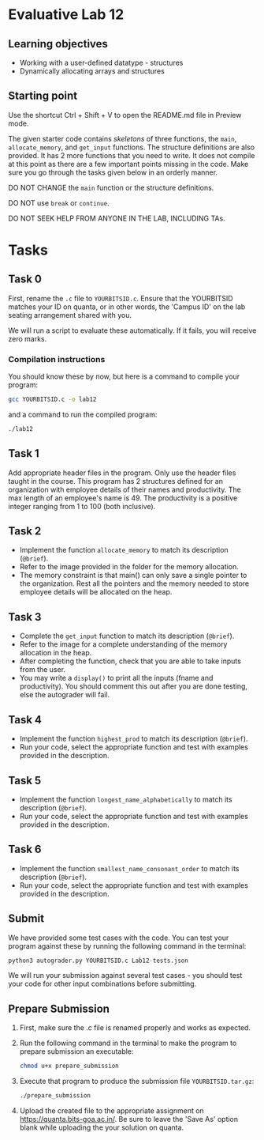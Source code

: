# Evaluative Lab 12

## Learning objectives

* Working with a user-defined datatype - structures
* Dynamically allocating arrays and structures

## Starting point

Use the shortcut Ctrl + Shift + V to open the README.md file in Preview mode.

The given starter code contains *skeletons* of three functions, the `main`, `allocate_memory`, and `get_input` functions. The structure definitions are also provided. It has 2 more functions that you need to write. It does not compile at this point as there are a few important points missing in the code. Make sure you go through the tasks given below in an orderly manner.

DO NOT CHANGE the `main` function or the structure definitions.

DO NOT use `break` or `continue`.

DO NOT SEEK HELP FROM ANYONE IN THE LAB, INCLUDING TAs.

# Tasks

## Task 0

First, rename the `.c` file to `YOURBITSID.c`.
Ensure that the YOURBITSID matches your ID on quanta, or in other words, the 'Campus ID' on the lab seating arrangement shared with you.

We will run a script to evaluate these automatically. If it fails, you will receive zero marks.

### Compilation instructions

You should know these by now, but here is a command to compile your program:

```sh
gcc YOURBITSID.c -o lab12
```

and a command to run the compiled program:

```sh
./lab12
```

## Task 1

Add appropriate header files in the program. Only use the header files taught in the course.
This program has 2 structures defined for an organization with employee details of their names and productivity. The max length of an employee's name is 49. The productivity is a positive integer ranging from 1 to 100 (both inclusive).

## Task 2

* Implement the function `allocate_memory` to match its description (`@brief`).
* Refer to the image provided in the folder for the memory allocation.
* The memory constraint is that main() can only save a single pointer to the organization. Rest all the pointers and the memory needed to store employee details will be allocated on the heap.

## Task 3
* Complete the `get_input` function to match its description (`@brief`).
* Refer to the image for a complete understanding of the memory allocation in the heap.
* After completing the function, check that you are able to take inputs from the user.
* You may write a `display()` to print all the inputs (fname and productivity). You should comment this out after you are done testing, else the autograder will fail.

## Task 4

* Implement the function `highest_prod` to match its description (`@brief`).
* Run your code, select the appropriate function and test with examples provided in the description.

## Task 5

* Implement the function `longest_name_alphabetically` to match its description (`@brief`).
* Run your code, select the appropriate function and test with examples provided in the description.

## Task 6

* Implement the function `smallest_name_consonant_order` to match its description (`@brief`).
* Run your code, select the appropriate function and test with examples provided in the description.


## Submit

We have provided some test cases with the code.
You can test your program against these by running the following command in the terminal:

```python
python3 autograder.py YOURBITSID.c Lab12-tests.json
```

We will run your submission against several test cases - you should test your code for other input combinations before submitting.

## Prepare Submission

1. First, make sure the .c file is renamed properly and works as expected.
2. Run the following command in the terminal to make the program to prepare submission an executable:

   ```sh
   chmod u+x prepare_submission
   ```

3. Execute that program to produce the submission file `YOURBITSID.tar.gz`:

   ```sh
   ./prepare_submission
   ```

4. Upload the created file to the appropriate assignment on <https://quanta.bits-goa.ac.in/>.
   Be sure to leave the 'Save As' option blank while uploading the your solution on quanta.